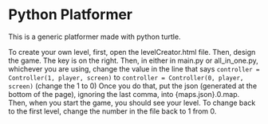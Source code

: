 # Python Platformer
This is a generic platformer made with python turtle.

To create your own level, first, open the levelCreator.html file. Then, design the game. The key is on the right. Then, in either in main.py or all_in_one.py, whichever you are using, change the value in the line that says `controller = Controller(1, player, screen)` to `controller = Controller(0, player, screen)` (change the 1 to 0)
Once you do that, put the json (generated at the bottom of the page), ignoring the last comma, into {maps.json}.0.map. Then, when you start the game, you should see your level. To change back to the first level, change the number in the file back to 1 from 0.
